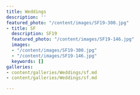 ```yaml
---
title: Weddings
description: ''
featured_photo: "/content/images/SF19-300.jpg"
- title: SF
  description: SF19
  featured_photo: "/content/images/SF19-146.jpg"
  images:
  - "/content/images/SF19-300.jpg"
  - "/content/images/SF19-146.jpg"
  keywords: []
galleries:
- content/galleries/Weddings/sf.md
- content/galleries/Weddings/sf.md

---
```

